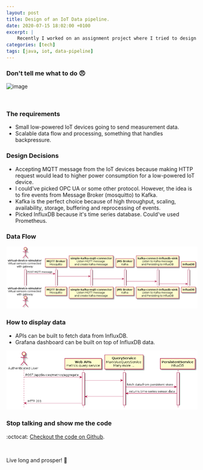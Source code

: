 ```yaml
---
layout: post
title: Design of an IoT Data pipeline.
date: 2020-07-15 18:02:00 +0100
excerpt: |
    Recently I worked on an assignment project where I tried to design an IoT data pipeline. Checkout the design and code.
categories: [tech]
tags: [java, iot, data-pipeline]
---
```


### Don't tell me what to do :angry:
![image](/assets/images/2020-07/dont-tell-me-what-to-do.gif)

<br/>

### The requirements
- Small low-powered IoT devices going to send measurement data.
- Scalable data flow and processing, something that handles backpressure.

### Design Decisions
- Accepting MQTT message from the IoT devices because making HTTP request would lead to higher power consumption for a low-powered IoT device.
- I could've picked OPC UA or some other protocol. However, the idea is to fire events from Message Broker (mosquitto) to Kafka.
- Kafka is the perfect choice because of high throughput, scaling, availability, storage, buffering and reprocessing of events.
- Picked InfluxDB because it's time series database. Could've used Prometheus.

### Data Flow
![image](/assets/images/2020-07/iot-data-pipeline-sequesnce-diagram.png)

### How to display data
- APIs can be built to fetch data from InfluxDB.
- Grafana dashboard can be built on top of InfluxDB data.

![image](/assets/images/2020-07/iot-data-pipeline-query-sequesnce-diagram.png)

### Stop talking and show me the code
:octocat: [Checkout the code on Github](https://github.com/mmahmoodictbd/iot-hub).

<br/>

Live long and prosper! :vulcan_salute: